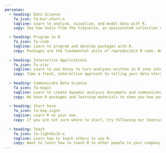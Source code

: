 ```yaml
---
personas:
  - heading: Data Science
    fa_icon: fa-bar-chart-o
    tagline: Learn to analyze, visualize, and model data with R.
    copy: See how tools from the tidyverse, an opinionated collection of R packages designed for data science, make it faster, easier, and more fun to work with data in R.

  - heading: Program in R
    fa_icon: fa-code
    tagline: Learn to program and develop packages with R.
    copy: Packages are the fundamental units of reproducible R code. We offer workshops on programming and package development, as well as free online books for you to teach yourself. 
    
  - heading: Interactive Applications
    fa_icon: fa-star
    tagline: Learn to use Shiny to turn analyses written in R into interactive web applications.
    copy: Take a fresh, interactive approach to telling your data story with Shiny. With Shiny, you can let users interact with your data and your analysis. 
    
  - heading: Communicate Data Science
    fa_icon: fa-magic
    tagline: Learn to create dynamic analysis documents and communicate results.
    copy: We have R packages and learning materials to show you how you can turn your analyses into high quality documents, reports, presentations, websites, books, blogs, and dashboards. 
    
  - heading: Start here
    fa_icon: fa-map-signs
    tagline: Learn R on your own.
    copy: If you are not sure where to start, try following our learning pathways using recommended resources that you can trust. (Pull this out- replace with "Professional Products")
    
  - heading: Teach
    fa_icon: fa-lightbulb-o
    tagline: Learn how to teach others to use R.
    copy: Want to learn how to teach R to other people in your company or community? We have workshops and a teacher certification training program, plus teaching materials designed and licensed for reuse.
---
```

